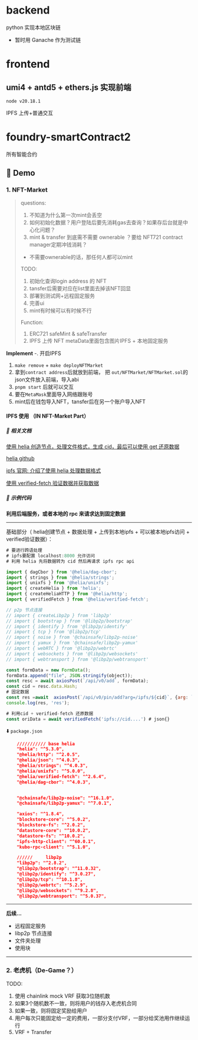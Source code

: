 # backend

python 实现本地区块链

- 暂时用 Ganache 作为测试链

# frontend

## umi4 + antd5 + ethers.js 实现前端

```
node v20.18.1
```

IPFS 上传+普通交互

# foundry-smartContract2

所有智能合约

## 🎲 Demo

### 1. NFT-Market 
>
> questions:
> 1. 不知道为什么第一次mint会丢空
> 2. 如何初始化数据？用户登陆后要先消耗gas去查询？如果存后台就是中心化问题？
> 3. mint & transfer 到底需不需要 ownerable ？要给 NFT721 contract manager定期冲钱消耗？
>   - 不需要ownerable的话，那任何人都可以mint
> 
> TODO:
> 1. 初始化查询login address 的 NFT
> 2. tansfer后需要对应在list里面去掉该NFT回显
> 3. 部署到测试网+远程固定服务
> 4. 完善ui
> 5. mint有时候可以有时候不行
>
> Function:
> 1. ERC721 safeMint & safeTransfer
> 2. IPFS 上传 NFT metaData里面包含图片IPFS + 本地固定服务
>

**Implement**
-. 开启IPFS
1. ```make remove``` + ```make deployNFTMarket```
2. 拿到```contract address```后就放到前端， 把 ```out/NFTMarket/NFTMarket.sol```的json文件放入前端，导入abi
3. ```pnpm start``` 后就可以交互
4. 要在```MetaMask```里面导入网络跟账号
5. mint后在钱包导入NFT，tansfer后在另一个账户导入NFT

#### IPFS 使用 （IN NFT-Market Part）

##### 📄 相关文档 
[使用 helia 创造节点，处理文件格式，生成 cid，最后可以使用 get 还原数据](https://ipfs.github.io/helia/)

[helia github](https://github.com/ipfs/helia)

[ipfs 官网: 介绍了使用 helia 处理数据格式](http://bafybeicjdpjkknlnu5hybybhd3quhswzipfgy34l7m5wzxrn4yvc524ere.ipfs.localhost:8080/how-to/ipfs-in-web-apps/#addressing-data-by-cid)

[使用 verified-fetch 验证数据并获取数据](http://bafybeifqisabcdqimdrc2cxbp2wndyk7vh7jvn2fjoecj5nrzdg4bv5ony.ipfs.localhost:8080/verified-fetch/)


##### 🧩 示例代码 
**利用后端服务，或者本地的 rpc 来请求达到固定数据**

---

基础部分（ helia创建节点 + 数据处理 + 上传到本地ipfs + 可以被本地ipfs访问 + verified验证数据）：
```javascript
# 要进行跨语处理
# ipfs要配置 localhost:8000 允许访问
# 利用 helia 先将数据转为 cid 然后再请求 ipfs rpc api

import { dagCbor } from '@helia/dag-cbor';
import { strings } from '@helia/strings';
import { unixfs } from '@helia/unixfs';
import { createHelia } from 'helia';
import { createHeliaHTTP } from '@helia/http';
import { verifiedFetch } from '@helia/verified-fetch';

// p2p 节点连接
// import { createLibp2p } from 'libp2p'
// import { bootstrap } from '@libp2p/bootstrap'
// import { identify } from '@libp2p/identify'
// import { tcp } from '@libp2p/tcp'
// import { noise } from '@chainsafe/libp2p-noise'
// import { yamux } from '@chainsafe/libp2p-yamux'
// import { webRTC } from '@libp2p/webrtc'
// import { websockets } from '@libp2p/websockets'
// import { webtransport } from '@libp2p/webtransport'

const formData = new FormData();
formData.append("file", JSON.stringify(object));
const resc = await axiosPost(`/api/v0/add`, formData);
const cid = resc.data.Hash;
# 固定数据
const res =await  axiosPost(`/api/v0/pin/add?arg=/ipfs/${cid}`, {arg: `/ipfs/${cid}`})
console.log(res, 'res');

# 利用cid + verified-fetch 还原数据
const oriData = await verifiedFetch('ipfs://cid....') # json{}

```

⬇️ ```package.json``` 

```json
    /////////// base helia
    "helia": "^5.3.0",
    "@helia/http": "^2.0.5",
    "@helia/json": "^4.0.3",
    "@helia/strings": "^4.0.3",
    "@helia/unixfs": "^5.0.0",
    "@helia/verified-fetch": "^2.6.4",
    "@helia/dag-cbor": "^4.0.3",


    "@chainsafe/libp2p-noise": "^16.1.0",
    "@chainsafe/libp2p-yamux": "^7.0.1",

    "axios": "^1.8.4",
    "blockstore-core": "^5.0.2",
    "blockstore-fs": "^2.0.2",
    "datastore-core": "^10.0.2",
    "datastore-fs": "^10.0.2",
    "ipfs-http-client": "^60.0.1",
    "kubo-rpc-client": "^5.1.0",

    //////     libp2p
    "libp2p": "^2.8.2",
    "@libp2p/bootstrap": "^11.0.32",
    "@libp2p/identify": "^3.0.27",
    "@libp2p/tcp": "^10.1.8",
    "@libp2p/webrtc": "^5.2.9",
    "@libp2p/websockets": "^9.2.8",
    "@libp2p/webtransport": "^5.0.37",
```

---
**后续...**
* 远程固定服务
* libp2p 节点连接
* 文件夹处理
* 使用块


---

### 2. 老虎机（De-Game？）
TODO: 
1. 使用 chainlink mock VRF 获取3位随机数
2. 如果3个随机数不一致，则将用户的钱存入老虎机合同
3. 如果一致，则将固定奖励给用户
4. 用户每次只能固定给一定的费用，一部分支付VRF，一部分给奖池用作继续运行
5. VRF + Transfer

